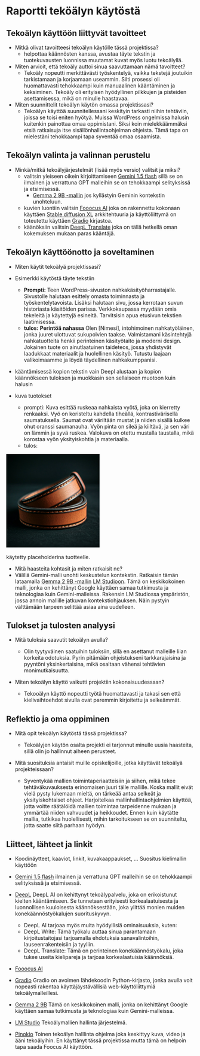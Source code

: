 # Raportti teköälyn käytöstä

## Tekoälyn käyttöön liittyvät tavoitteet

* Mitkä olivat tavoitteesi tekoälyn käytölle tässä projektissa?
  * helpottaa käännösten kanssa, avustaa täyte tekstin ja tuotekuvausten luonnissa muutamat kuvat myös luotu tekoälyllä.
* Miten arvioit, että tekoäly auttoi sinua saavuttamaan nämä tavoitteet?
  * Tekoäly nopeutti merkittävästi työskentelyä, vaikka tekstejä joutuikin tarkistamaan ja korjaamaan useammin. Silti prosessi oli huomattavasti tehokkaampi kuin manuaalinen kääntäminen ja keksiminen. Tekoäly oli erityisen hyödyllinen pilkkujen ja pisteiden asettamisessa, mikä on minulle haastavaa.
* Miten suunnittelit tekoälyn käytön omassa projektissasi?
  * Tekoälyn käyttöä suunnitellessani keskityin tarkasti niihin tehtäviin, joissa se toisi eniten hyötyä. Muissa WordPress ongelmissa halusin kuitenkin painottaa omaa oppimistani. Siksi koin mielekkäämmäksi etsiä ratkaisuja itse sisällönhallintaohjelman ohjeista. Tämä tapa on mielestäni tehokkaampi tapa syventää omaa osaamista.

## Tekoälyn valinta ja valinnan perustelu

* Minkä/mitkä tekoälyjärjestelmät (lisää myös versio) valitsit ja miksi?
  * valitsin yleiseen oikein kirjoittamiseen [Gemini 1.5 flash](https://gemini.google.com/app?hl=fi) sillä se on ilmainen ja verrattuna GPT malleihin se on tehokkaampi selityksissä ja etsimisessä.
    * [Gemma 2 9B -mallin](https://lmstudio.ai/model/gemma-2-9b) jos kyllästyin Geminin kontekstin unohteluun.
  * kuvien luontiin valitsin [Fooocus AI](https://github.com/lllyasviel/Fooocus) joka on rakennettu kokonaan käyttäen [Stable diffusion XL](https://stablediffusionxl.com) arkkitehtuuria ja käyttöliittymä on toteutettu käyttäen [Gradio](https://www.gradio.app) kirjastoa.
  * käänöksiin valitsin [DeepL Translate](https://www.deepl.com/en/translator) joka on tällä hetkellä oman kokemuksen mukaan paras kääntäjä.

## Tekoälyn käyttöönotto ja soveltaminen

* Miten käytit tekoälyä projektissasi?
* Esimerkki käytöstä täyte tekstiin
  * **Prompti:** Teen WordPress-sivuston nahkakäsityöharrastajalle. Sivustolle halutaan esittely omasta toiminnasta ja             työskentelytavoista. Lisäksi halutaan sivu, jossa kerrotaan suvun historiasta käsitöiden parissa. Verkkokaupassa myydään omia tekeleitä ja käytettyjä esineitä.
  Tarvitsisin apua etusivun tekstien laatimisessa.
  * **tulos:** **Perintöä nahassa**
    Olen [Nimesi], intohimoinen nahkatyöläinen, jonka juuret ulottuvat sukupolvien taakse. Valmistamani käsintehtyjä nahkatuotteita henkii perinteinen käsityötaito ja moderni design. Jokainen tuote on ainutlaatuinen taideteos, jossa yhdistyvät laadukkaat materiaalit ja huolellinen käsityö. Tutustu laajaan valikoimaamme ja löydä täydellinen nahkakumppanisi.

* kääntämisessä kopion tekstin vain Deepl alustaan ja kopion käännökseen tuloksen ja muokkasin sen sellaiseen muotoon kuin halusin

* kuva tuotokset
  * prompti: Kuva esittää ruskeaa nahkaista vyötä, joka on kierretty renkaaksi. Vyö on koristeltu kahdella tiheällä, kontrastivärisellä saumatuksella. Saumat ovat väriltään mustat ja niiden sisällä kulkee ohut oranssi saumanauha. Vyön pinta on sileä ja kiiltävä, ja sen väri on lämmin ja syvä ruskea. Valokuva on otettu mustalla taustalla, mikä korostaa vyön yksityiskohtia ja materiaalia.
  * tulos:

 <img src="./images/brown-belt.jpg" width="250px" height="250px">

 käytetty placeholderina tuotteelle.

* Mitä haasteita kohtasit ja miten ratkaisit ne?
* Välillä Gemini-malli unohti keskustelun kontekstin. Ratkaisin tämän lataamalla [Gemma 2 9B -mallin](https://lmstudio.ai/model/gemma-2-9b) [LM Studioon](https://lmstudio.ai). Tämä on keskikokoinen malli, jonka on kehittänyt Google käyttäen samaa tutkimusta ja teknologiaa kuin Gemini-malleissa. Rakensin LM Studiossa ympäristön, jossa annoin mallille jatkuvan kontekstiohjauksen. Näin pystyin välttämään tarpeen selittää asiaa aina uudelleen.

## Tulokset ja tulosten analyysi

* Mitä tuloksia saavutit tekoälyn avulla?
  * Olin tyytyväinen saatuihin tuloksiin, sillä en asettanut malleille liian korkeita odotuksia. Pyrin pitämään ohjeistukseni tarkkarajaisina ja pyyntöni yksinkertaisina, mikä osaltaan vähensi tehtävien monimutkaisuutta.

* Miten tekoälyn käyttö vaikutti projektiin kokonaisuudessaan?
  * Tekooälyn käyttö nopeutti työtä huomattavasti ja takasi sen että kielivaihtoehdot sivulla ovat paremmin kirjoitettu ja selkeämmät.

## Reflektio ja oma oppiminen

* Mitä opit tekoälyn käytöstä tässä projektissa?
  * Tekoälyjen käytön osalta projekti ei tarjonnut minulle uusia haasteita, sillä olin jo hallinnut aiheen perusteet.

* Mitä suosituksia antaisit muille opiskelijoille, jotka käyttävät tekoälyä
projekteissaan?
  * Syventykää mallien toimintaperiaatteisiin ja siihen, mikä tekee tehtäväkuvauksesta erinomaisen juuri tälle mallille. Koska mallit eivät vielä pysty lukemaan mieltä, on tärkeää antaa selkeät ja yksityiskohtaiset ohjeet. Harjoitelkaa mallinhallintaohjelmien käyttöä, jotta voitte räätälöidä mallien toimintaa tarpeidenne mukaan ja ymmärtää niiden vahvuudet ja heikkoudet. Ennen kuin käytätte mallia, tutkikaa huolellisesti, mihin tarkoitukseen se on suunniteltu, jotta saatte siitä parhaan hyödyn.

## Liitteet, lähteet ja linkit

* Koodinäytteet, kaaviot, linkit, kuvakaappaukset, …
Suositus kielimallin käyttöön

* [Gemini 1.5 flash](https://gemini.google.com/app?hl=fi) ilmainen ja verrattuna GPT malleihin se on tehokkaampi selityksissä ja etsimisessä.
* [DeepL](https://www.deepl.com/en/translator) DeepL AI on kehittynyt tekoälypalvelu, joka on erikoistunut kielten kääntämiseen. Se tunnetaan erityisesti korkealaatuisesta ja luonnollisen kuuloisesta käännöksestään, joka ylittää monien muiden konekäännöstyökalujen suorituskyvyn.
  * DeepL AI tarjoaa myös muita hyödyllisiä ominaisuuksia, kuten:
  * DeepL Write: Tämä työkalu auttaa sinua parantamaan kirjoitustaitojasi tarjoamalla ehdotuksia sanavalintoihin, lauseenrakenteisiin ja tyyliin.
  * DeepL Translate: Tämä on perinteinen konekäännöstyökalu, joka tukee useita kielipareja ja tarjoaa korkealaatuisia käännöksiä.
* [Fooocus AI](https://github.com/lllyasviel/Fooocus)
* [Gradio](https://www.gradio.app) Gradio on avoimen lähdekoodin Python-kirjasto, jonka avulla voit nopeasti rakentaa käyttäjäystävällisiä web-käyttöliittymiä tekoälymalleillesi.
* [Gemma 2 9B](https://lmstudio.ai/model/gemma-2-9b) Tämä on keskikokoinen malli, jonka on kehittänyt Google käyttäen samaa tutkimusta ja teknologiaa kuin Gemini-malleissa.
* [LM Studio](https://lmstudio.ai) Tekoälymallien hallinta järjestelmä.
* [Pinokio](https://pinokio.computer) Toinen tekoälyn halllinta ohjelma joka keskittyy kuva, video ja ääni tekoälyihin. En käyttänyt tässä projektissa mutta tämä on helpoin tapa saada Foocus AI käyttöön.

